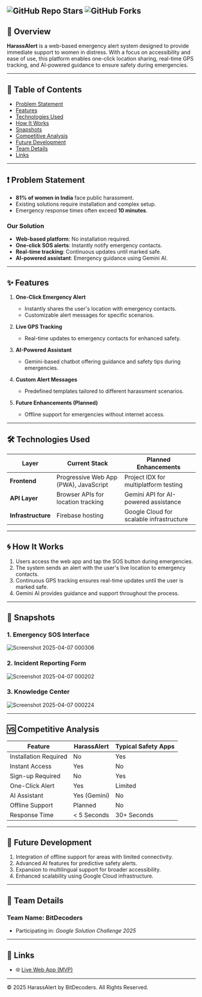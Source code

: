 ![GitHub Repo Stars](https://img.shields.io/github/stars/BISTGAMINGWORLD/harrasalert?style=social)
![GitHub Forks](https://img.shields.io/github/forks/BISTGAMINGWORLD/harrasalert?style=social)
---

## 🚀 **Overview**

**HarassAlert** is a web-based emergency alert system designed to provide immediate support to women in distress. With a focus on accessibility and ease of use, this platform enables one-click location sharing, real-time GPS tracking, and AI-powered guidance to ensure safety during emergencies.

---

## 📌 **Table of Contents**
- [Problem Statement](#problem-statement)
- [Features](#features)
- [Technologies Used](#technologies-used)
- [How It Works](#how-it-works)
- [Snapshots](#snapshots)
- [Competitive Analysis](#competitive-analysis)
- [Future Development](#future-development)
- [Team Details](#team-details)
- [Links](#links)

---

## ❗ **Problem Statement**

- **81% of women in India** face public harassment.
- Existing solutions require installation and complex setup.
- Emergency response times often exceed **10 minutes**.

### **Our Solution**
- **Web-based platform**: No installation required.
- **One-click SOS alerts**: Instantly notify emergency contacts.
- **Real-time tracking**: Continuous updates until marked safe.
- **AI-powered assistant**: Emergency guidance using Gemini AI.

---

## ✨ **Features**

1. **One-Click Emergency Alert**
   - Instantly shares the user's location with emergency contacts.
   - Customizable alert messages for specific scenarios.

2. **Live GPS Tracking**
   - Real-time updates to emergency contacts for enhanced safety.

3. **AI-Powered Assistant**
   - Gemini-based chatbot offering guidance and safety tips during emergencies.

4. **Custom Alert Messages**
   - Predefined templates tailored to different harassment scenarios.

5. **Future Enhancements (Planned)**
   - Offline support for emergencies without internet access.

---

## 🛠️ **Technologies Used**

| Layer              | Current Stack                          | Planned Enhancements                     |
|--------------------|----------------------------------------|------------------------------------------|
| **Frontend**       | Progressive Web App (PWA), JavaScript | Project IDX for multiplatform testing    |
| **API Layer**      | Browser APIs for location tracking    | Gemini API for AI-powered assistance     |
| **Infrastructure** | Firebase hosting                      | Google Cloud for scalable infrastructure |

---

## 🌀 **How It Works**

1. Users access the web app and tap the SOS button during emergencies.
2. The system sends an alert with the user's live location to emergency contacts.
3. Continuous GPS tracking ensures real-time updates until the user is marked safe.
4. Gemini AI provides guidance and support throughout the process.

---

## 📸 **Snapshots**

### 1. Emergency SOS Interface
![Screenshot 2025-04-07 000306](https://github.com/user-attachments/assets/0201b9de-c7b2-40c4-a618-3a9729da4f31)


### 2. Incident Reporting Form
![Screenshot 2025-04-07 000202](https://github.com/user-attachments/assets/8ec204d4-44f7-4f6f-a0a2-21cc9c8b5ebf)


### 3. Knowledge Center
![Screenshot 2025-04-07 000224](https://github.com/user-attachments/assets/14da6084-f702-47ed-b6b6-2f27d3c56fdd)


---

## 🆚 **Competitive Analysis**

| Feature                  | HarassAlert        | Typical Safety Apps |
|--------------------------|--------------------|---------------------|
| Installation Required    | No                | Yes                 |
| Instant Access           | Yes               | No                  |
| Sign-up Required         | No                | Yes                 |
| One-Click Alert          | Yes               | Limited             |
| AI Assistant             | Yes (Gemini)      | No                  |
| Offline Support          | Planned           | No                  |
| Response Time            | < 5 Seconds       | 30+ Seconds         |

---

## 🔮 **Future Development**

1. Integration of offline support for areas with limited connectivity.
2. Advanced AI features for predictive safety alerts.
3. Expansion to multilingual support for broader accessibility.
4. Enhanced scalability using Google Cloud infrastructure.

---

## 👥 **Team Details**

### Team Name: BitDecoders
- Participating in: *Google Solution Challenge 2025*

---

## 🔗 **Links**

- 🌐 [Live Web App (MVP)](https://harass-alert.web.app/)

---

© 2025 HarassAlert by BitDecoders. All Rights Reserved.
